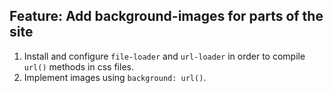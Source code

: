 ## Feature: Add background-images for parts of the site

1. Install and configure `file-loader` and `url-loader` in order to compile `url()` methods in css files.
2. Implement images using `background: url()`.